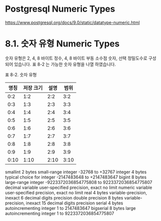 # Postgresql Numeric Types

https://www.postgresql.org/docs/9.0/static/datatype-numeric.html


# 8.1. 숫자 유형 Numeric Types

숫자 유형은 2, 4, 8 바이트 정수, 4, 8 바이트 부동 소수점 숫자, 선택 정밀도수로 구성되어 있습니다. 
표 8-2 는 가능한 숫자 유형을 나열 하였습니다.

표 8-2. 숫자 유형

| 명칭 | 저장 크기 | 설명 | 범위 |
| -- | -- | -- | -- |
| 0:2 | 1:2 | 2:2 | 3:2 |
| 0:3 | 1:3 | 2:3 | 3:3 |
| 0:4 | 1:4 | 2:4 | 3:4 |
| 0:5 | 1:5 | 2:5 | 3:5 |
| 0:6 | 1:6 | 2:6 | 3:6 |
| 0:7 | 1:7 | 2:7 | 3:7 |
| 0:8 | 1:8 | 2:8 | 3:8 |
| 0:9 | 1:9 | 2:9 | 3:9 |
| 0:10 | 1:10 | 2:10 | 3:10 |
	 		
smallint	2 bytes	small-range integer	-32768 to +32767
integer	4 bytes	typical choice for integer	-2147483648 to +2147483647
bigint	8 bytes	large-range integer	-9223372036854775808 to 9223372036854775807
decimal	variable	user-specified precision, exact	no limit
numeric	variable	user-specified precision, exact	no limit
real	4 bytes	variable-precision, inexact	6 decimal digits precision
double precision	8 bytes	variable-precision, inexact	15 decimal digits precision
serial	4 bytes	autoincrementing integer	1 to 2147483647
bigserial	8 bytes	large autoincrementing integer	1 to 9223372036854775807